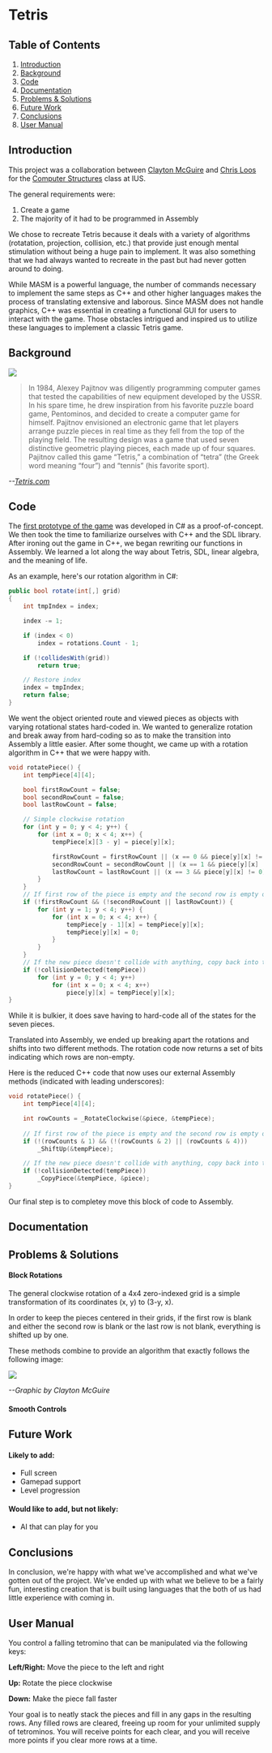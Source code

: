 # Tetris

## Table of Contents

1. [Introduction](#introduction)
1. [Background](#background)
1. [Code](#code)
1. [Documentation](#documentation)
1. [Problems & Solutions](#problems--solutions)
1. [Future Work](#future-work)
1. [Conclusions](#conclusions)
1. [User Manual](#user-manual)

## Introduction

This project was a collaboration between [Clayton McGuire]() and [Chris Loos]() for the [Computer Structures](http://www.soic.indiana.edu/undergraduate/courses/index.html?number=c335&department=csci) class at IUS.

The general requirements were:

1. Create a game
1. The majority of it had to be programmed in Assembly

We chose to recreate Tetris because it deals with a variety of algorithms (rotatation, projection, collision, etc.) that provide just enough mental stimulation without being a huge pain to implement.  It was also something that we had always wanted to recreate in the past but had never gotten around to doing.

While MASM is a powerful language, the number of commands necessary to implement the same steps as C++ and other higher languages makes the process of translating extensive and laborous. Since MASM does not handle graphics, C++ was essential in creating a functional GUI for users to interact with the game. Those obstacles intrigued and inspired us to utilize these languages to implement a classic Tetris game.

## Background

![](https://raw.githubusercontent.com/ephemerant/Tetris-335/master/img/alexey.png)

> In 1984, Alexey Pajitnov was diligently programming computer games that tested the capabilities of new equipment developed by the USSR. In his spare time, he drew inspiration from his favorite puzzle board game, Pentominos, and decided to create a computer game for himself. Pajitnov envisioned an electronic game that let players arrange puzzle pieces in real time as they fell from the top of the playing field. The resulting design was a game that used seven distinctive geometric playing pieces, each made up of four squares. Pajitnov called this game “Tetris,” a combination of “tetra” (the Greek word meaning “four”) and “tennis” (his favorite sport).

*--[Tetris.com](http://tetris.com/about-tetris/)*

## Code

The [first prototype of the game](https://github.com/ephemerant/Tetris) was developed in C# as a proof-of-concept. We then took the time to familiarize ourselves with C++ and the SDL library. After ironing out the game in C++, we began rewriting our functions in Assembly. We learned a lot along the way about Tetris, SDL, linear algebra, and the meaning of life.

As an example, here's our rotation algorithm in C#:

```C#
public bool rotate(int[,] grid)
{
    int tmpIndex = index;

    index -= 1;

    if (index < 0)
        index = rotations.Count - 1;

    if (!collidesWith(grid))                
        return true;

    // Restore index
    index = tmpIndex;
    return false;
}
```

We went the object oriented route and viewed pieces as objects with varying rotational states hard-coded in. We wanted to generalize rotation and break away from hard-coding so as to make the transition into Assembly a little easier. After some thought, we came up with a rotation algorithm in C++ that we were happy with.

```C++
void rotatePiece() {
	int tempPiece[4][4];

	bool firstRowCount = false;
	bool secondRowCount = false;
	bool lastRowCount = false;

	// Simple clockwise rotation
	for (int y = 0; y < 4; y++) {
		for (int x = 0; x < 4; x++) {
			tempPiece[x][3 - y] = piece[y][x];

			firstRowCount = firstRowCount || (x == 0 && piece[y][x] != 0);
			secondRowCount = secondRowCount || (x == 1 && piece[y][x] != 0);
			lastRowCount = lastRowCount || (x == 3 && piece[y][x] != 0);
		}
	}
	// If first row of the piece is empty and the second row is empty or the last row isn't empty, shift everything up by one
	if (!firstRowCount && (!secondRowCount || lastRowCount)) {
		for (int y = 1; y < 4; y++) {
			for (int x = 0; x < 4; x++) {
				tempPiece[y - 1][x] = tempPiece[y][x];
				tempPiece[y][x] = 0;
			}
		}
	}
	// If the new piece doesn't collide with anything, copy back into the original
	if (!collisionDetected(tempPiece))
		for (int y = 0; y < 4; y++)
			for (int x = 0; x < 4; x++)
				piece[y][x] = tempPiece[y][x];
}
```

While it is bulkier, it does save having to hard-code all of the states for the seven pieces.

Translated into Assembly, we ended up breaking apart the rotations and shifts into two different methods. The rotation code now returns a set of bits indicating which rows are non-empty.

Here is the reduced C++ code that now uses our external Assembly methods (indicated with leading underscores):

```C++
void rotatePiece() {
	int tempPiece[4][4];

	int rowCounts = _RotateClockwise(&piece, &tempPiece);
	
	// If first row of the piece is empty and the second row is empty or the last row isn't empty, shift everything up by one
	if (!(rowCounts & 1) && (!(rowCounts & 2) || (rowCounts & 4)))
		_ShiftUp(&tempPiece);

	// If the new piece doesn't collide with anything, copy back into the original
	if (!collisionDetected(tempPiece))
		_CopyPiece(&tempPiece, &piece);
}
```

Our final step is to completey move this block of code to Assembly.

## Documentation

## Problems & Solutions

#### Block Rotations

The general clockwise rotation of a 4x4 zero-indexed grid is a simple transformation of its coordinates (x, y) to (3-y, x).

In order to keep the pieces centered in their grids, if the first row is blank and either the second row is blank or the last row is not blank, everything is shifted up by one.

These methods combine to provide an algorithm that exactly follows the following image:

![](https://raw.githubusercontent.com/ephemerant/Tetris-335/master/img/shift-when.png)

*--Graphic by Clayton McGuire*

#### Smooth Controls

## Future Work

#### Likely to add:

* Full screen
* Gamepad support
* Level progression

#### Would like to add, but not likely:

* AI that can play for you

## Conclusions

In conclusion, we're happy with what we've accomplished and what we've gotten out of the project. We've ended up with what we believe to be a fairly fun, interesting creation that is built using languages that the both of us had little experience with coming in.

## User Manual

You control a falling tetromino that can be manipulated via the following keys:

**Left/Right:** Move the piece to the left and right

**Up:** Rotate the piece clockwise

**Down:** Make the piece fall faster

Your goal is to neatly stack the pieces and fill in any gaps in the resulting rows. Any filled rows are cleared, freeing up room for your unlimited supply of tetrominos. You will receive points for each clear, and you will receive more points if you clear more rows at a time.
